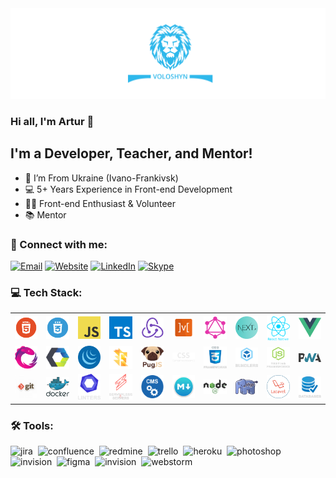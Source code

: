 <img src="./assets/preview.png" alt="Preview"/>

### Hi all, I'm Artur 👋

## I'm a Developer, Teacher, and Mentor!

- 📍 I’m From Ukraine (Ivano-Frankivsk)
- 💻 5+ Years Experience in Front-end Development
- 👨‍💻 Front-end Enthusiast & Volunteer
- 📚 Mentor

### 🤝 Connect with me:

[<img alt="Email" src="https://img.shields.io/badge/email-D14836.svg?&style=for-the-badge&logo=gmail&logoColor=fff"/>][email]
[<img alt="Website" src="https://img.shields.io/badge/website-3423A6.svg?&style=for-the-badge&logo=google-chrome&logoColor=fff"/>][website]
[<img alt="LinkedIn" src="https://img.shields.io/badge/linkedin-0077B5.svg?&style=for-the-badge&logo=linkedin&logoColor=fff"/>][linkedin]
[<img alt="Skype" src="https://img.shields.io/badge/skype-1eaff1.svg?&style=for-the-badge&logo=skype&logoColor=fff"/>][skype]

### 💻 Tech Stack:

<table align="center">
  <tr>
    <td align="center">
      <img src="./assets/skills/frontend/html.png" alt="HTML" width="52" title="HTML"/>
    </td>
    <td align="center">
      <img src="./assets/skills/frontend/css.png" alt="CSS" width="52" title="CSS"/>
    </td>
    <td align="center">
      <img src="./assets/skills/frontend/js.png" alt="JavaScript" width="52" title="JavaScript"/>
    </td>
    <td align="center">
      <img src="./assets/skills/frontend/ts.png" alt="TypeScript" width="52" title="TypeScript"/>
    </td>
    <td align="center">
      <img src="./assets/skills/frontend/redux.png"
           alt="Redux, as well as technologies such as Redux-Saga and Redux-Thunk"
           width="52" title="Redux, as well as technologies such as Redux-Saga and Redux-Thunk"/>
    </td>
    <td align="center">
      <img src="./assets/skills/frontend/mobx.png" alt="MobX" width="52" title="MobX"/>
    </td>
    <td align="center">
      <img src="./assets/skills/frontend/graphql.png" alt="GraphQL and Apollo"
           width="52" title="GraphQL and Apollo"/>
    </td>
    <td align="center">
      <img src="./assets/skills/frontend/next.png" alt="Next.js" width="52" title="Next.js"/>
    </td>
    <td align="center">
      <img src="./assets/skills/frontend/react_native.png" alt="React Native" width="52"
           title="React Native"/>
    </td>
    <td align="center">
      <img src="./assets/skills/frontend/vue.png"
           alt="Vue, as well as technologies such as Nuxt.js and Vuex"
           width="52" title="Vue, as well as technologies such as Nuxt.js and Vuex"
      />
    </td>
  </tr>
  <tr>
    <td align="center">
      <img src="./assets/skills/frontend/rxjs.png" alt="RxJS" width="52" title="RxJS"/>
    </td>
    <td align="center">
      <img src="./assets/skills/frontend/web_components.png"
           alt="Web Components, as well as technologies such as Stencil.js, Polymer, Bit, Lit-html and Clarity Core"
           width="52"
           title="Web Components, as well as technologies such as Stencil.js, Polymer, Bit, Lit-html and Clarity Core"
      />
    </td>
    <td align="center">
      <img src="./assets/skills/frontend/jquery.png" alt="jQuery" width="52" title="jQuery"/>
    </td>
    <td align="center">
      <img src="./assets/skills/frontend/flow.png" alt="Flow" width="52" title="Flow"/>
    </td>
    <td align="center">
      <img src="./assets/skills/frontend/pug.png" alt="Pug" width="52" title="Pug"/>
    </td>
    <td align="center">
      <img src="./assets/skills/frontend/css_preprocessors.png"
           alt="CSS preprocessors such as SASS, LESS, Stylus and PostCSS"
           width="52" title="CSS preprocessors such as SASS, LESS, Stylus and PostCSS"
      />
    </td>
    <td align="center">
      <img src="./assets/skills/frontend/css_frameworks.png"
           alt="CSS frameworks such as Bootstrap, Materialize, Foundation, Skeleton and Tailwind CSS"
           width="52"
           title="CSS frameworks such as Bootstrap, Materialize, Foundation, Skeleton and Tailwind CSS"
      />
    </td>
    <td align="center">
      <img src="./assets/skills/frontend/bundlers.png"
           alt="Bundlers and task managers such as Webpack, Gulp, Rollup.js, Parcel Snowpack and Bower"
           width="52"
           title="Bundlers and task managers such as Webpack, Gulp, Rollup.js, Parcel Snowpack and Bower"
      />
    </td>
    <td align="center">
      <img src="./assets/skills/frontend/js_testing_frameworks.png"
           alt="JS testing utilities such as Jest, Enzyme, Testing Library (RTL), Cypress, Mocha, Karma, Jasmine and Chai"
           width="52"
           title="JS testing utilities such as Jest, Enzyme, Testing Library (RTL), Cypress, Mocha, Karma, Jasmine and Chai"/>
    </td>
    <td align="center">
      <img src="./assets/skills/frontend/pwa.png" alt="PWA and AMP" width="52" title="PWA and AMP"/>
    </td>
  </tr>
  <tr>
    <td align="center">
      <img src="./assets/skills/other/git.png"
           alt="Git, as well as technologies such as GitHub, GitLab and Bitbucket"
           width="52" title="Git, as well as technologies such as GitHub, GitLab and Bitbucket"/>
    </td>
    <td align="center">
      <img src="./assets/skills/other/docker.svg" alt="Docker" width="52" title="Docker"/>
    </td>
    <td align="center">
      <img src="./assets/skills/other/linters.png"
           alt="Linters and code formatters such as ESLint, Stylelint and Prettier"
           width="52" title="Linters and code formatters such as ESLint, Stylelint and Prettier"/>
    </td>
    <td align="center">
      <img src="./assets/skills/other/serverless_&_servers.png"
           alt="Serverless and servers such as AWS, Azure, GCP, Firebase, Nginx and Apache"
           width="52"
           title="Serverless and servers such as AWS, Azure, GCP, Firebase, Nginx and Apache"/>
    </td>
    <td align="center">
      <img src="./assets/skills/other/cms.png" alt="CMS's such as Expression.Cloud and WordPress"
           width="52" title="CMS's such as Expression.Cloud and WordPress"/>
    </td>
    <td align="center">
      <img src="./assets/skills/other/markdown.png" alt="Markdown" width="52" title="Markdown"/>
    </td>
    <td align="center">
      <img src="./assets/skills/backand/nodejs.png" alt="Node.js" width="52" title="Node.js"/>
    </td>
    <td align="center">
      <img src="./assets/skills/backand/php.png" alt="PHP" width="52" title="PHP"/>
    </td>
    <td align="center">
      <img src="./assets/skills/backand/laravel.png" alt="Laravel" width="52" title="Laravel"/>
    </td>
    <td align="center">
      <img src="./assets/skills/backand/databases.png" width="52"
           alt="Databases such as MySQL, PostgreSQL, MongoDB and Firebase"
           title="Databases such as MySQL, PostgreSQL, MongoDB and Firebase"/>
    </td>
  </tr>
</table>

### 🛠 Tools:

<img alt="jira" src="https://img.shields.io/badge/jira-056386.svg?&style=for-the-badge&logo=jira&logoColor=fff&logoWidth=20&labelColor=2eb8eb"/>&nbsp;
<img alt="confluence" src="https://img.shields.io/badge/confluence-056386.svg?&style=for-the-badge&logo=confluence&logoColor=fff&logoWidth=20&labelColor=2eb8eb"/>&nbsp;
<img alt="redmine" src="https://img.shields.io/badge/redmine-056386.svg?&style=for-the-badge&logo=redmine&logoColor=fff&logoWidth=20&labelColor=2eb8eb"/>&nbsp;
<img alt="trello" src="https://img.shields.io/badge/trello-056386.svg?&style=for-the-badge&logo=trello&logoColor=fff&logoWidth=20&labelColor=2eb8eb"/>&nbsp;
<img alt="heroku" src="https://img.shields.io/badge/heroku-056386.svg?&style=for-the-badge&logo=heroku&logoColor=fff&logoWidth=20&labelColor=2eb8eb"/>&nbsp;
<img alt="photoshop" src="https://img.shields.io/badge/photoshop-056386.svg?&style=for-the-badge&logo=adobe-photoshop&logoColor=fff&logoWidth=20&labelColor=2eb8eb"/>&nbsp;
<img alt="invision" src="https://img.shields.io/badge/invision-056386.svg?&style=for-the-badge&logo=invision&logoColor=fff&logoWidth=20&labelColor=2eb8eb"/>&nbsp;
<img alt="figma" src="https://img.shields.io/badge/figma-056386.svg?&style=for-the-badge&logo=figma&logoColor=fff&logoWidth=20&labelColor=2eb8eb"/>&nbsp;
<img alt="invision" src="https://img.shields.io/badge/invision-056386.svg?&style=for-the-badge&logo=invision&logoColor=fff&logoWidth=20&labelColor=2eb8eb"/>&nbsp;
<img alt="webstorm" src="https://img.shields.io/badge/webstorm-056386.svg?&style=for-the-badge&logo=webstorm&logoColor=fff&logoWidth=20&labelColor=2eb8eb"/>&nbsp;

[linkedin]: https://www.linkedin.com/in/artur-voloshyn-4439b61a4/

[email]: mailto:arthurvoloshyn@gmail.com

[skype]: skype:live:32d04c9d781e2d24?chat

[website]: https://arturvoloshyn.herokuapp.com/
